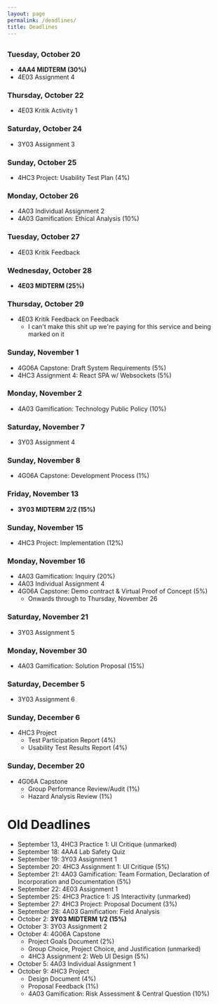 ```yaml
---
layout: page
permalink: /deadlines/
title: Deadlines
---
```



<h2 id="hdr" class="page-heading" style="text-align: center"></h2>

<script type="text/javascript">
    var d = new Date();
    var month = new Array(12);
    month[0] = "January";
    month[1] = "February";
    month[2] = "March";
    month[3] = "April";
    month[4] = "May";
    month[5] = "June";
    month[6] = "July";
    month[7] = "August";
    month[8] = "September";
    month[9] = "October";
    month[10] = "November";
    month[11] = "December";
    
    var weekday = new Array(7);
    weekday[0] = "Sunday";
    weekday[1] = "Monday";
    weekday[2] = "Tuesday";
    weekday[3] = "Wednesday";
    weekday[4] = "Thursday";
    weekday[5] = "Friday";
    weekday[6] = "Saturday";

    var day = weekday[d.getDay()];

    var mon = month[d.getMonth()];
    var n = d.getDate();

    document.getElementById("hdr").innerHTML = `Today is ${day}, ${mon} ${n}`;
</script>

### Tuesday, October 20
- **4AA4 MIDTERM (30%)**
- 4E03 Assignment 4

### Thursday, October 22
- 4E03 Kritik Activity 1

### Saturday, October 24
- 3Y03 Assignment 3

### Sunday, October 25
- 4HC3 Project: Usability Test Plan (4%)

### Monday, October 26
- 4A03 Individual Assignment 2
- 4A03 Gamification: Ethical Analysis (10%)

### Tuesday, October 27
- 4E03 Kritik Feedback

### Wednesday, October 28
- **4E03 MIDTERM (25%)**

### Thursday, October 29
- 4E03 Kritik Feedback on Feedback
    - I can't make this shit up we're paying for this service and being marked on it

### Sunday, November 1
- 4G06A Capstone: Draft System Requirements (5%)
- 4HC3 Assignment 4: React SPA w/ Websockets (5%)

### Monday, November 2
- 4A03 Gamification: Technology Public Policy (10%)

### Saturday, November 7
- 3Y03 Assignment 4

### Sunday, November 8
- 4G06A Capstone: Development Process (1%)

### Friday, November 13
- **3Y03 MIDTERM 2/2 (15%)**

### Sunday, November 15
- 4HC3 Project: Implementation (12%)

### Monday, November 16
- 4A03 Gamification: Inquiry (20%)
- 4A03 Individual Assignment 4
- 4G06A Capstone: Demo contract & Virtual Proof of Concept (5%)
    - Onwards through to Thursday, November 26

### Saturday, November 21
- 3Y03 Assignment 5

### Monday, November 30
- 4A03 Gamification: Solution Proposal (15%)

### Saturday, December 5
- 3Y03 Assignment 6

### Sunday, December 6
- 4HC3 Project
    - Test Participation Report (4%)
    - Usability Test Results Report (4%)

### Sunday, December 20
- 4G06A Capstone
    - Group Performance Review/Audit (1%)
    - Hazard Analysis Review (1%)

# Old Deadlines
- September 13, 4HC3 Practice 1: UI Critique (unmarked)
- September 18: 4AA4 Lab Safety Quiz
- September 19: 3Y03 Assignment 1
- September 20: 4HC3 Assignment 1: UI Critique (5%)
- September 21: 4A03 Gamification: Team Formation, Declaration of Incorporation and Documentation (5%)
- September 22: 4E03 Assignment 1
- September 25: 4HC3 Practice 1: JS Interactivity (unmarked)
- September 27: 4HC3 Project: Proposal Document (3%)
- September 28: 4A03 Gamification: Field Analysis
- October 2: **3Y03 MIDTERM 1/2 (15%)**
- October 3: 3Y03 Assignment 2
- October 4: 4G06A Capstone
    - Project Goals Document (2%)
    - Group Choice, Project Choice, and Justification (unmarked)
    - 4HC3 Assignment 2: Web UI Design (5%)
- October 5: 4A03 Individual Assignment 1
- October 9: 4HC3 Project
    - Design Document (4%)
    - Proposal Feedback (1%)
    - 4A03 Gamification: Risk Assessment & Central Question (10%)